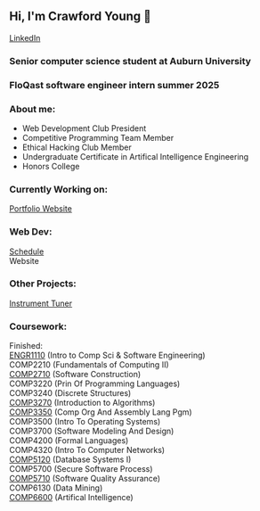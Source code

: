 ## Hi, I'm Crawford Young 👋

[LinkedIn](https://www.linkedin.com/in/crawford-young/)

### Senior computer science student at Auburn University
### FloQast software engineer intern summer 2025

### About me:
* Web Development Club President  
* Competitive Programming Team Member  
* Ethical Hacking Club Member  
* Undergraduate Certificate in Artifical Intelligence Engineering  
* Honors College  
  
### Currently Working on:
[Portfolio Website](https://github.com/Crawford-Young/NextJSPlayground)  

### Web Dev:
[Schedule](https://github.com/Crawford-Young/WebDev)  
Website  

### Other Projects:
[Instrument Tuner](https://github.com/Crawford-Young/InstrumentTuner)  
  
### Coursework:
Finished:  
[ENGR1110](https://github.com/Crawford-Young/Engr1110) (Intro to Comp Sci & Software Engineering)  
COMP2210 (Fundamentals of Computing II)  
[COMP2710](https://github.com/Crawford-Young/Comp2710) (Software Construction)  
COMP3220 (Prin Of Programming Languages)  
COMP3240 (Discrete Structures)  
[COMP3270](https://github.com/Crawford-Young/COMP3270) (Introduction to Algorithms)  
[COMP3350](https://github.com/Crawford-Young/COMP3350) (Comp Org And Assembly Lang Pgm)  
COMP3500 (Intro To Operating Systems)  
COMP3700 (Software Modeling And Design)  
COMP4200 (Formal Languages)  
COMP4320 (Intro To Computer Networks)  
[COMP5120](https://github.com/Crawford-Young/Comp5120) (Database Systems I)  
COMP5700 (Secure Software Process)  
[COMP5710](https://github.com/Crawford-Young/RenegadeRaiders-SQA2025-AUBURN) (Software Quality Assurance)  
COMP6130 (Data Mining)  
[COMP6600](https://github.com/Crawford-Young/ChessBot) (Artifical Intelligence)  
